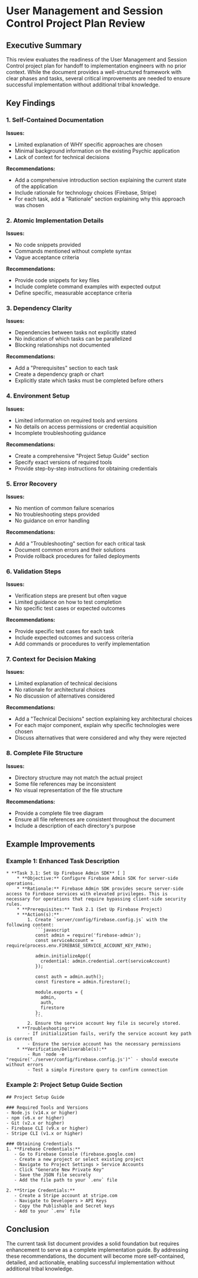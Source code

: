 # User Management and Session Control Project Plan Review

## Executive Summary

This review evaluates the readiness of the User Management and Session Control project plan for handoff to implementation engineers with no prior context. While the document provides a well-structured framework with clear phases and tasks, several critical improvements are needed to ensure successful implementation without additional tribal knowledge.

## Key Findings

### 1. Self-Contained Documentation

**Issues:**
- Limited explanation of WHY specific approaches are chosen
- Minimal background information on the existing Psychic application
- Lack of context for technical decisions

**Recommendations:**
- Add a comprehensive introduction section explaining the current state of the application
- Include rationale for technology choices (Firebase, Stripe)
- For each task, add a "Rationale" section explaining why this approach was chosen

### 2. Atomic Implementation Details

**Issues:**
- No code snippets provided
- Commands mentioned without complete syntax
- Vague acceptance criteria

**Recommendations:**
- Provide code snippets for key files
- Include complete command examples with expected output
- Define specific, measurable acceptance criteria

### 3. Dependency Clarity

**Issues:**
- Dependencies between tasks not explicitly stated
- No indication of which tasks can be parallelized
- Blocking relationships not documented

**Recommendations:**
- Add a "Prerequisites" section to each task
- Create a dependency graph or chart
- Explicitly state which tasks must be completed before others

### 4. Environment Setup

**Issues:**
- Limited information on required tools and versions
- No details on access permissions or credential acquisition
- Incomplete troubleshooting guidance

**Recommendations:**
- Create a comprehensive "Project Setup Guide" section
- Specify exact versions of required tools
- Provide step-by-step instructions for obtaining credentials

### 5. Error Recovery

**Issues:**
- No mention of common failure scenarios
- No troubleshooting steps provided
- No guidance on error handling

**Recommendations:**
- Add a "Troubleshooting" section for each critical task
- Document common errors and their solutions
- Provide rollback procedures for failed deployments

### 6. Validation Steps

**Issues:**
- Verification steps are present but often vague
- Limited guidance on how to test completion
- No specific test cases or expected outcomes

**Recommendations:**
- Provide specific test cases for each task
- Include expected outcomes and success criteria
- Add commands or procedures to verify implementation

### 7. Context for Decision Making

**Issues:**
- Limited explanation of technical decisions
- No rationale for architectural choices
- No discussion of alternatives considered

**Recommendations:**
- Add a "Technical Decisions" section explaining key architectural choices
- For each major component, explain why specific technologies were chosen
- Discuss alternatives that were considered and why they were rejected

### 8. Complete File Structure

**Issues:**
- Directory structure may not match the actual project
- Some file references may be inconsistent
- No visual representation of the file structure

**Recommendations:**
- Provide a complete file tree diagram
- Ensure all file references are consistent throughout the document
- Include a description of each directory's purpose

## Example Improvements

### Example 1: Enhanced Task Description

```
* **Task 3.1: Set Up Firebase Admin SDK** [ ]
    * **Objective:** Configure Firebase Admin SDK for server-side operations.
    * **Rationale:** Firebase Admin SDK provides secure server-side access to Firebase services with elevated privileges. This is necessary for operations that require bypassing client-side security rules.
    * **Prerequisites:** Task 2.1 (Set Up Firebase Project)
    * **Action(s):**
        1. Create `server/config/firebase.config.js` with the following content:
           ```javascript
           const admin = require('firebase-admin');
           const serviceAccount = require(process.env.FIREBASE_SERVICE_ACCOUNT_KEY_PATH);
           
           admin.initializeApp({
             credential: admin.credential.cert(serviceAccount)
           });
           
           const auth = admin.auth();
           const firestore = admin.firestore();
           
           module.exports = {
             admin,
             auth,
             firestore
           };
           ```
        2. Ensure the service account key file is securely stored.
    * **Troubleshooting:**
        - If initialization fails, verify the service account key path is correct
        - Ensure the service account has the necessary permissions
    * **Verification/Deliverable(s):** 
        - Run `node -e "require('./server/config/firebase.config.js')"` - should execute without errors
        - Test a simple Firestore query to confirm connection
```

### Example 2: Project Setup Guide Section

```
## Project Setup Guide

### Required Tools and Versions
- Node.js (v14.x or higher)
- npm (v6.x or higher)
- Git (v2.x or higher)
- Firebase CLI (v9.x or higher)
- Stripe CLI (v1.x or higher)

### Obtaining Credentials
1. **Firebase Credentials:**
   - Go to Firebase Console (firebase.google.com)
   - Create a new project or select existing project
   - Navigate to Project Settings > Service Accounts
   - Click "Generate New Private Key"
   - Save the JSON file securely
   - Add the file path to your `.env` file

2. **Stripe Credentials:**
   - Create a Stripe account at stripe.com
   - Navigate to Developers > API Keys
   - Copy the Publishable and Secret keys
   - Add to your `.env` file
```

## Conclusion

The current task list document provides a solid foundation but requires enhancement to serve as a complete implementation guide. By addressing these recommendations, the document will become more self-contained, detailed, and actionable, enabling successful implementation without additional tribal knowledge.

